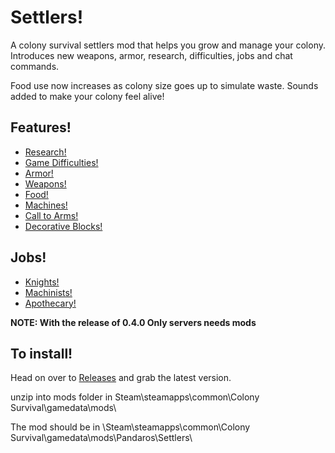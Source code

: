 # Settlers!
A colony survival settlers mod that helps you grow and manage your colony. Introduces new weapons, armor, research, difficulties, jobs and chat commands.

Food use now increases as colony size goes up to simulate waste.
Sounds added to make your colony feel alive!

## Features!
* [Research!](https://github.com/JBurlison/Pandaros.Settlers/wiki/Research!)
* [Game Difficulties!](https://github.com/JBurlison/Pandaros.Settlers/wiki/Game-Difficulties!)
* [Armor!](https://github.com/JBurlison/Pandaros.Settlers/wiki/Armor!)
* [Weapons!](https://github.com/JBurlison/Pandaros.Settlers/wiki/Weapons!)
* [Food!](https://github.com/JBurlison/Pandaros.Settlers/wiki/Food!)
* [Machines!](https://github.com/JBurlison/Pandaros.Settlers/wiki/Machines!)
* [Call to Arms!](https://github.com/JBurlison/Pandaros.Settlers/wiki/Call-to-Arms!)
* [Decorative Blocks!](https://github.com/JBurlison/Pandaros.Settlers/wiki/Decorative-Blocks)

## Jobs!
* [Knights!](https://github.com/JBurlison/Pandaros.Settlers/wiki/Knights!)
* [Machinists!](https://github.com/JBurlison/Pandaros.Settlers/wiki/Machinists!)
* [Apothecary!](https://github.com/JBurlison/Pandaros.Settlers/wiki/Apothecary!)

**NOTE: With the release of 0.4.0 Only servers needs mods**

## To install!
Head on over to [Releases](https://github.com/JBurlison/Pandaros.Settlers/releases) and grab the latest version.

unzip into mods folder in Steam\steamapps\common\Colony Survival\gamedata\mods\

The mod should be in \Steam\steamapps\common\Colony Survival\gamedata\mods\Pandaros\Settlers\
